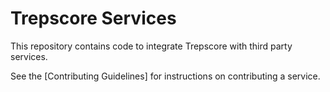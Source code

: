 # Trepscore Services

This repository contains code to integrate Trepscore with third party services.

See the [Contributing Guidelines] for instructions on contributing a service.